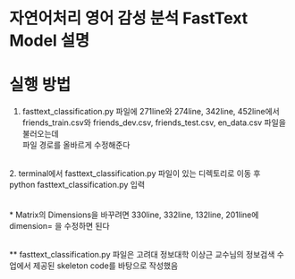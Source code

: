 자연어처리 영어 감성 분석 FastText Model 설명
======================================

# 실행 방법

1. fasttext_classification.py 파일에 271line와 274line, 342line, 452line에서<br/>
friends_train.csv와 friends_dev.csv, friends_test.csv, en_data.csv 파일을 불러오는데<br/>
파일 경로를 올바르게 수정해준다<br/>
<br/>
2. terminal에서 fasttext_classification.py 파일이 있는 디렉토리로 이동 후<br/>
python fasttext_classification.py 입력<br/>
<br/>
<br/>
* Matrix의 Dimensions을 바꾸려면 330line, 332line, 132line, 201line에 dimension= 을 수정하면 된다<br/><br/>

** fasttext_classification.py 파일은 고려대 정보대학 이상근 교수님의 정보검색 수업에서 제공된 skeleton code를 바탕으로 작성했음<br/>
